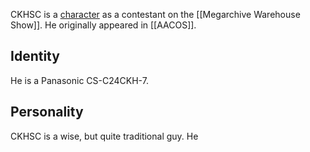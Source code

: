 CKHSC is a [character](Characters) as a contestant on the [[Megarchive Warehouse Show]]. He originally appeared in [[AACOS]].

## Identity

He is a Panasonic CS-C24CKH-7.

## Personality

CKHSC is a wise, but quite traditional guy. He